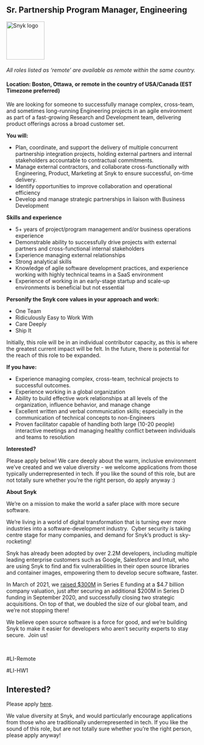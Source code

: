 Sr. Partnership Program Manager, Engineering
---

<img src="https://res.cloudinary.com/snyk/image/upload/v1537345894/press-kit/brand/logo-black.png" width="100" alt="Snyk logo" />

<h4><em><span style="font-weight: 400;">All roles listed as ‘remote’ are available as remote within the same country.</span></em></h4>
<h4><strong>Location: Boston, Ottawa, or remote in the country of USA/Canada (EST Timezone preferred)</strong></h4>
<p><span style="font-weight: 400;">We are looking for someone to successfully manage complex, cross-team, and sometimes long-running Engineering projects in an agile environment as part of a fast-growing Research and Development team, delivering product offerings across a broad customer set.</span></p>
<p><strong>You will:</strong></p>
<ul>
<li style="font-weight: 400;"><span style="font-weight: 400;">Plan, coordinate, and support the delivery of multiple concurrent partnership integration projects, holding external partners and internal stakeholders accountable to contractual commitments.</span></li>
<li style="font-weight: 400;"><span style="font-weight: 400;">Manage external contractors, and collaborate cross-functionally with Engineering, Product, Marketing at Snyk to ensure successful, on-time delivery.&nbsp;</span></li>
<li style="font-weight: 400;"><span style="font-weight: 400;">Identify opportunities to improve collaboration and operational efficiency&nbsp;</span></li>
<li style="font-weight: 400;"><span style="font-weight: 400;">Develop and manage strategic partnerships in liaison with Business Development&nbsp;</span></li>
</ul>
<p><strong>Skills and experience</strong></p>
<ul>
<li style="font-weight: 400;"><span style="font-weight: 400;">5+ years of project/program management and/or business operations experience</span></li>
<li style="font-weight: 400;"><span style="font-weight: 400;">Demonstrable ability to successfully drive projects with external partners and cross-functional internal stakeholders</span></li>
<li style="font-weight: 400;"><span style="font-weight: 400;">Experience managing external relationships</span></li>
<li style="font-weight: 400;"><span style="font-weight: 400;">Strong analytical skills</span></li>
<li style="font-weight: 400;"><span style="font-weight: 400;">Knowledge of agile software development practices, and experience working with highly technical teams in a SaaS environment&nbsp;</span></li>
<li style="font-weight: 400;"><span style="font-weight: 400;">Experience of working in an early-stage startup and scale-up environments is beneficial but not essential</span></li>
</ul>
<p><strong>Personify the Snyk core values in your approach and work:</strong></p>
<ul>
<li style="font-weight: 400;"><span style="font-weight: 400;">One Team</span></li>
<li style="font-weight: 400;"><span style="font-weight: 400;">Ridiculously Easy to Work With</span></li>
<li style="font-weight: 400;"><span style="font-weight: 400;">Care Deeply</span></li>
<li style="font-weight: 400;"><span style="font-weight: 400;">Ship It</span></li>
</ul>
<p><span style="font-weight: 400;">Initially, this role will be in an individual contributor capacity, as this is where the greatest current impact will be felt. In the future, there is potential for the reach of this role to be expanded.</span></p>
<p><strong>If you have:</strong></p>
<ul>
<li style="font-weight: 400;"><span style="font-weight: 400;">Experience managing complex, cross-team, technical projects to successful outcomes.</span></li>
<li style="font-weight: 400;"><span style="font-weight: 400;">Experience working in a global organization</span></li>
<li style="font-weight: 400;"><span style="font-weight: 400;">Ability to build effective work relationships at all levels of the organization, influence behavior, and manage change</span></li>
<li style="font-weight: 400;"><span style="font-weight: 400;">Excellent written and verbal communication skills; especially in the communication of technical concepts to non-Engineers</span></li>
<li style="font-weight: 400;"><span style="font-weight: 400;">Proven facilitator capable of handling both large (10-20 people) interactive meetings and managing healthy conflict between individuals and teams to resolution</span></li>
</ul>
<p><strong>Interested?</strong></p>
<p>Please apply below! We care deeply about the warm, inclusive environment we’ve created and we value diversity - we welcome applications from those typically underrepresented in tech. If you like the sound of this role, but are not totally sure whether you’re the right person, do apply anyway :)</p>
<p class="p1"><span class="s1"><strong>About Snyk</strong></span></p>
<p><span style="font-weight: 400;">We’re on a mission to make the world a safer place with more secure software.</span></p>
<p><span style="font-weight: 400;">We’re living in a world of digital transformation that is turning ever more industries into a software-development industry.&nbsp; Cyber security is taking centre stage for many companies, and demand for Snyk’s product is sky-rocketing!&nbsp;&nbsp;</span></p>
<p><span style="font-weight: 400;">Snyk has already been adopted by over 2.2M developers, including multiple leading enterprise customers such as Google, Salesforce and Intuit, who are using Snyk to find and fix vulnerabilities in their open source libraries and container images, empowering them to develop secure software, faster.</span></p>
<p><span style="font-weight: 400;">In March of 2021, we <a href="https://snyk.io/news/snyk-advances-developer-first-security-with-series-e-investment/" target="_blank">raised $300M</a> in Series E funding at a $4.7 billion company valuation, just after securing an additional $200M in Series D funding in September 2020, and successfully closing two strategic acquisitions. On top of that, we doubled the size of our global team, and we’re not stopping there!&nbsp;&nbsp;</span></p>
<p><span style="font-weight: 400;">We believe open source software is a force for good, and we’re building Snyk to make it easier for developers who aren’t security experts to stay secure.&nbsp; Join us!</span></p>
<p>&nbsp;</p>
<p>#LI-Remote</p>
<p>#LI-HW1</p>

Interested?
---

Please apply [here](https://boards.greenhouse.io/snyk/jobs/5277276002#app).

We value diversity at Snyk, and would particularly encourage applications from those who are traditionally underrepresented in tech.
If you like the sound of this role, but are not totally sure whether you’re the right person, please apply anyway!
